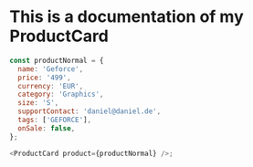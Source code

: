 # This is a documentation of my ProductCard

```js
const productNormal = {
  name: 'Geforce',
  price: '499',
  currency: 'EUR',
  category: 'Graphics',
  size: 'S',
  supportContact: 'daniel@daniel.de',
  tags: ['GEFORCE'],
  onSale: false,
};

<ProductCard product={productNormal} />;
```

